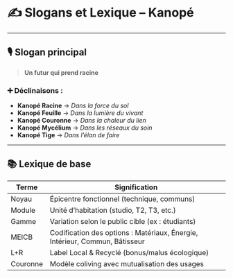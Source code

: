 # ✍️ Slogans et Lexique – Kanopé

---

## 🎙️ Slogan principal

> **Un futur qui prend racine**

### ➕ Déclinaisons :

- **Kanopé Racine** → *Dans la force du sol*
- **Kanopé Feuille** → *Dans la lumière du vivant*
- **Kanopé Couronne** → *Dans la chaleur du lien*
- **Kanopé Mycélium** → *Dans les réseaux du soin*
- **Kanopé Tige** → *Dans l’élan de faire*

---

## 📚 Lexique de base

| Terme         | Signification                                      |
|---------------|----------------------------------------------------|
| Noyau         | Épicentre fonctionnel (technique, communs)         |
| Module        | Unité d’habitation (studio, T2, T3, etc.)          |
| Gamme         | Variation selon le public cible (ex : étudiants)   |
| MEICB         | Codification des options : Matériaux, Énergie, Intérieur, Commun, Bâtisseur |
| L+R           | Label Local & Recyclé (bonus/malus écologique)     |
| Couronne      | Modèle coliving avec mutualisation des usages      |

